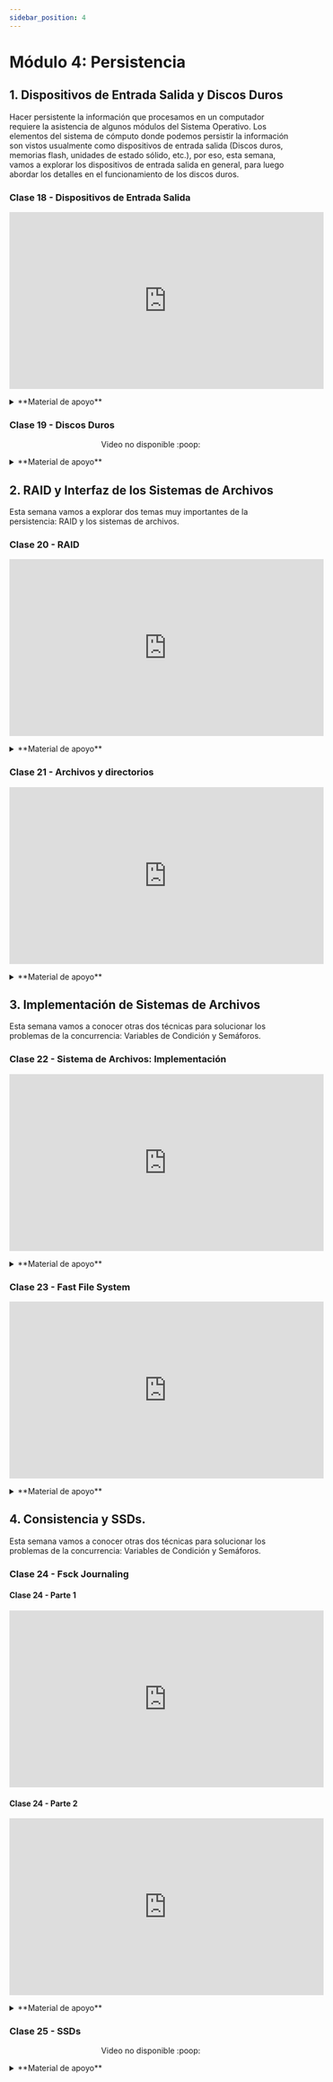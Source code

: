 ```yaml
---
sidebar_position: 4
---
```


# Módulo 4: Persistencia

## 1. Dispositivos de Entrada Salida y Discos Duros

Hacer persistente la información que procesamos en un computador requiere la asistencia de algunos módulos del Sistema Operativo. Los elementos del sistema de cómputo donde podemos persistir la información son vistos usualmente como dispositivos de entrada salida (Discos duros, memorias flash, unidades de estado sólido, etc.), por eso, esta semana, vamos a explorar los dispositivos de entrada salida en general, para luego abordar los detalles en el funcionamiento de los discos duros.

### Clase 18 - Dispositivos de Entrada Salida

<p align="center">
<iframe width="560" height="315" src="https://www.youtube.com/embed/videoseries?si=aGkDkrKTnJryOcEW&amp;list=PLlTZ99qnw3zI9gQ4H6mnop3-0BTxo1UDm" title="YouTube video player" frameborder="0" allow="accelerometer; autoplay; clipboard-write; encrypted-media; gyroscope; picture-in-picture; web-share" referrerpolicy="strict-origin-when-cross-origin" allowfullscreen></iframe>
</p>

<details>
  <summary>**Material de apoyo**</summary>
  #### Presentaciones 

  <p align="center">
  <iframe src="https://docs.google.com/presentation/d/e/2PACX-1vQigXP6ph13Nx98d_OCI-WOBxEC4SqfTP-rxmSQSyIsvnDzJQiP1i2WEa8w8Lw7UFNKq-hDZ_Z1FmYC/embed?start=false&loop=false&delayms=3000" frameborder="0" width="480" height="299" allowfullscreen="true" mozallowfullscreen="true" webkitallowfullscreen="true"></iframe>
  </p>

  #### Texto guia

  * **Capítulo 35**: Part III - Persistence [[link]](https://pages.cs.wisc.edu/~remzi/OSTEP/dialogue-persistence.pdf)
  * **Capítulo 36**: I/O Devices [[link]](https://pages.cs.wisc.edu/~remzi/OSTEP/file-devices.pdf)
    
</details>

### Clase 19 - Discos Duros

<p align="center">
Video no disponible :poop:
</p>

<details>
  <summary>**Material de apoyo**</summary>
  #### Presentaciones 

  <p align="center">
  <iframe src="https://docs.google.com/presentation/d/e/2PACX-1vSe2zzZSAVOomwTuhRdgTP1ZqXrtbksY9g3Y_34jMEq5S_WSvvoFk-3lPD4PVHHSsIPv24OPxBK38er/embed?start=false&loop=false&delayms=3000" frameborder="0" width="480" height="299" allowfullscreen="true" mozallowfullscreen="true" webkitallowfullscreen="true"></iframe>
  </p>

  #### Texto guia

  * **Capítulo 37**: Hard Disk Drives [[link]](https://pages.cs.wisc.edu/~remzi/OSTEP/file-disks.pdf)
    
</details>

## 2. RAID y Interfaz de los Sistemas de Archivos

Esta semana vamos a explorar dos temas muy importantes de la persistencia: RAID y los sistemas de archivos. 

### Clase 20 - RAID

<p align="center">
<iframe width="560" height="315" src="https://www.youtube.com/embed/videoseries?si=o3y1jb0MHT081vDc&amp;list=PLlTZ99qnw3zI89p5Xujpax_9ZvY43s58S" title="YouTube video player" frameborder="0" allow="accelerometer; autoplay; clipboard-write; encrypted-media; gyroscope; picture-in-picture; web-share" referrerpolicy="strict-origin-when-cross-origin" allowfullscreen></iframe>
</p>

<details>
  <summary>**Material de apoyo**</summary>
  #### Presentaciones 

  <p align="center">
  <iframe src="https://docs.google.com/presentation/d/e/2PACX-1vTdf4qs01o1lkCWzVHLPzWG1TXVl46aaRjbRHd66lkH4SNgzkAuAVwqp1vbu_9NWUNYUG9NAdRv75jL/embed?start=false&loop=false&delayms=3000" frameborder="0" width="480" height="299" allowfullscreen="true" mozallowfullscreen="true" webkitallowfullscreen="true"></iframe>
  </p>

  #### Texto guia

  * **Capítulo 38**: Redundant Arrays of Inexpensive Disks (RAIDs) [[link]](https://pages.cs.wisc.edu/~remzi/OSTEP/file-raid.pdf)

</details>

### Clase 21 - Archivos y directorios

<p align="center">
<iframe width="560" height="315" src="https://www.youtube.com/embed/videoseries?si=HhR6aBKGfkh2bZNf&amp;list=PLlTZ99qnw3zLyrJCAzMSep6TH0_w5M29K" title="YouTube video player" frameborder="0" allow="accelerometer; autoplay; clipboard-write; encrypted-media; gyroscope; picture-in-picture; web-share" referrerpolicy="strict-origin-when-cross-origin" allowfullscreen></iframe>
</p>

<details>
  <summary>**Material de apoyo**</summary>
  #### Presentaciones 

  <p align="center">
  <iframe src="https://docs.google.com/presentation/d/e/2PACX-1vQHLvbz-VBylB-2yY9KC36KMhfJFAI6MfhAiPaoNM0EYRuTQtfhXR_6ugkmSw-p-NXv_ob5I10u5QOs/embed?start=false&loop=false&delayms=3000" frameborder="0" width="480" height="299" allowfullscreen="true" mozallowfullscreen="true" webkitallowfullscreen="true"></iframe>
  </p>

  #### Texto guia

  * **Capítulo 39**: Interlude: Files and Directories [[link]](https://pages.cs.wisc.edu/~remzi/OSTEP/file-intro.pdf)
  
</details>

## 3. Implementación de Sistemas de Archivos

Esta semana vamos a conocer otras dos técnicas para solucionar los problemas de la concurrencia: Variables de Condición y Semáforos.

### Clase 22 - Sistema de Archivos: Implementación

<p align="center">
<iframe width="560" height="315" src="https://www.youtube.com/embed/videoseries?si=daI8V-l-ToItKLfh&amp;list=PLlTZ99qnw3zI9UQJusHqBrfGTpVRfL8qT" title="YouTube video player" frameborder="0" allow="accelerometer; autoplay; clipboard-write; encrypted-media; gyroscope; picture-in-picture; web-share" referrerpolicy="strict-origin-when-cross-origin" allowfullscreen></iframe>
</p>

<details>
  <summary>**Material de apoyo**</summary>
  #### Presentaciones 

  <p align="center">
  <iframe src="https://docs.google.com/presentation/d/e/2PACX-1vQLwm8DVbYbELDTYRZKUK7u047DIOAKYOf0dwHQh6LZMdROjQtGMYwbuNzKqs_ihUst3iQPPSOLn2lF/embed?start=false&loop=false&delayms=3000" frameborder="0" width="480" height="299" allowfullscreen="true" mozallowfullscreen="true" webkitallowfullscreen="true"></iframe>
  </p>

  #### Texto guia

  * **Capítulo 40**: File System Implementation [[link]](https://pages.cs.wisc.edu/~remzi/OSTEP/file-implementation.pdf)
  
</details>

### Clase 23 - Fast File System

<p align="center">
<iframe width="560" height="315" src="https://www.youtube.com/embed/videoseries?si=FXdH4nMIQ8MqHQ3G&amp;list=PLlTZ99qnw3zLoj96ZGH268RRuh7Wqvdd0" title="YouTube video player" frameborder="0" allow="accelerometer; autoplay; clipboard-write; encrypted-media; gyroscope; picture-in-picture; web-share" referrerpolicy="strict-origin-when-cross-origin" allowfullscreen></iframe>
</p>

<details>
  <summary>**Material de apoyo**</summary>
  #### Presentaciones 

  <p align="center">
  <iframe src="https://docs.google.com/presentation/d/e/2PACX-1vSJrlall6Q0tcFhMLAvEjN1Zn4SxuR9US2RCi6ph0af-Z4ztLI69taCh8tMtcM3u8wbXjJEs1sLeaig/embed?start=false&loop=false&delayms=3000" frameborder="0" width="480" height="299" allowfullscreen="true" mozallowfullscreen="true" webkitallowfullscreen="true"></iframe>
  </p>

  #### Texto guia

  * **Capítulo 41**: Locality and The Fast File System [[link]](https://pages.cs.wisc.edu/~remzi/OSTEP/file-ffs.pdf)
      
</details>

## 4. Consistencia y SSDs.

Esta semana vamos a conocer otras dos técnicas para solucionar los problemas de la concurrencia: Variables de Condición y Semáforos.

### Clase 24 - Fsck Journaling

#### Clase 24 - Parte 1

<p align="center">
<iframe width="560" height="315" src="https://www.youtube.com/embed/videoseries?si=sdZ1fF6Id5zkHMGU&amp;list=PLlTZ99qnw3zJEGflW2K0mA7HtFB_cZ3LZ" title="YouTube video player" frameborder="0" allow="accelerometer; autoplay; clipboard-write; encrypted-media; gyroscope; picture-in-picture; web-share" referrerpolicy="strict-origin-when-cross-origin" allowfullscreen></iframe>
</p>

#### Clase 24 - Parte 2

<p align="center">
<iframe width="560" height="315" src="https://www.youtube.com/embed/videoseries?si=2Vj3gdi23DZ4p1PB&amp;list=PLlTZ99qnw3zJNCRW6pYT-EKDlyJOcCNCA" title="YouTube video player" frameborder="0" allow="accelerometer; autoplay; clipboard-write; encrypted-media; gyroscope; picture-in-picture; web-share" referrerpolicy="strict-origin-when-cross-origin" allowfullscreen></iframe>
</p>

<details>
  <summary>**Material de apoyo**</summary>
  #### Presentaciones 

  <p align="center">
  <iframe src="https://docs.google.com/presentation/d/e/2PACX-1vQzLBnoCT3BoNH_gc_WvFqUuNB52lt9ITbF9jwKXrGppKl3SRZu4bDqLIxM0uhayhVa7Rb0QKCY_4V7/embed?start=false&loop=false&delayms=3000" frameborder="0" width="480" height="299" allowfullscreen="true" mozallowfullscreen="true" webkitallowfullscreen="true"></iframe>
  </p>

  #### Texto guia

  * **Capítulo 42**: Crash Consistency: FSCK and Journaling [[link]](https://pages.cs.wisc.edu/~remzi/OSTEP/file-journaling.pdf)
      
</details>

### Clase 25 - SSDs

<p align="center">
Video no disponible :poop:
</p>

<details>
  <summary>**Material de apoyo**</summary>
  #### Presentaciones 

  <p align="center">
  <iframe src="https://docs.google.com/presentation/d/e/2PACX-1vRDULHqQJjoC0LB8lB0eiQyrQ-I5r_Pmfn858_piQRYIDrvrvJqoOzmGG8_ldii0mZPw7W1G1P5pBWt/embed?start=false&loop=false&delayms=3000" frameborder="0" width="480" height="299" allowfullscreen="true" mozallowfullscreen="true" webkitallowfullscreen="true"></iframe>
  </p>

  #### Texto guia

  * **Capítulo 44**: Flash-based SSDs [[link]](https://pages.cs.wisc.edu/~remzi/OSTEP/file-ssd.pdf)
  * **Capítulo 46**: Summary Dialogue on Persistence [[link]](https://pages.cs.wisc.edu/~remzi/OSTEP/file-dialogue.pdf)
    
</details>
